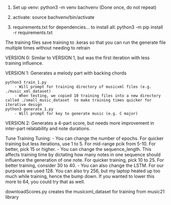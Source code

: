 1. Set up venv: python3 -m venv bachvenv (Done once, do not repeat)

2. activate: source bachvenv/bin/activate

3. requirements.txt for dependencies... to install all: python3 -m pip install -r requirements.txt


The training files save training to .keras so that you can run the generate file multiple times without needing to retrain


VERSION 0:
Similar to VERSION 1, but was the first iteration with less training influence.

VERSION 1:
Generates a melody part with backing chords

    python3 train_1.py
        - Will prompt for training directory of musicxml files (e.g. ./music_xml_dataset)
        - When testing, we copied 10 training files into a new directory called ./small_music_dataset  to make training times quicker for iterative design
    python3 generate_1.py
        - Will prompt for key to generate music (e.g. C major)


VERSION 2:
Generates a 4-part score, but needs more improvement in inter-part relatability and note durations.





Tune Training Tuning:
    - You can change the number of epochs. For quicker training but less iterations, use 1 to 5. For mid-range pcik from 5-10. For better, pick 15 or higher.
    - You can change the sequence_length. This affects training time by dictating how many notes in one sequence should influence the generation of one note. For quicker training, pick 10 to 25. For better training, consider 30 to 40.
    - You can also change the LSTM. For our purposes we used 128. You can also try 256, but my laptop heated up too much while training, hence the bump down. If you wanted to lower this more to 64, you could try that as well.


downloadScores.py creates the musicxml_dataset for training from music21 library

